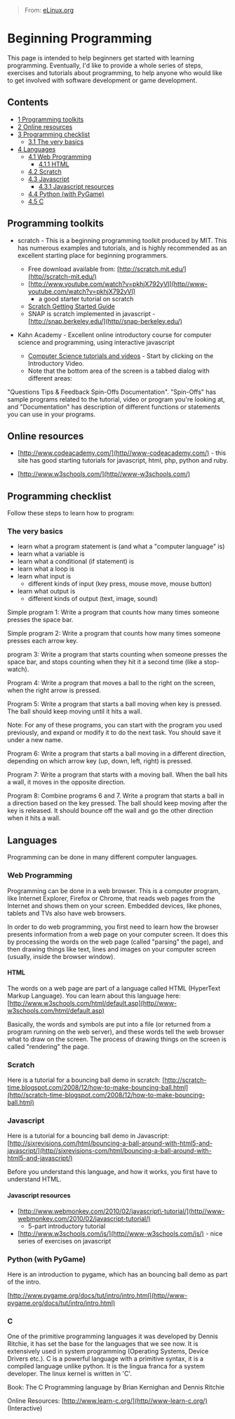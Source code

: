> From: [eLinux.org](http://eLinux.org/Beginning_Programming "http://eLinux.org/Beginning_Programming")


# Beginning Programming



This page is intended to help beginners get started with learning
programming. Eventually, I'd like to provide a whole series of steps,
exercises and tutorials about programming, to help anyone who would like
to get involved with software development or game development.

## Contents

-   [1 Programming toolkits](#programming-toolkits)
-   [2 Online resources](#online-resources)
-   [3 Programming checklist](#programming-checklist)
    -   [3.1 The very basics](#the-very-basics)
-   [4 Languages](#languages)
    -   [4.1 Web Programming](#web-programming)
        -   [4.1.1 HTML](#html)
    -   [4.2 Scratch](#scratch)
    -   [4.3 Javascript](#javascript)
        -   [4.3.1 Javascript resources](#javascript-resources)
    -   [4.4 Python (with PyGame)](#python-with-pygame)
    -   [4.5 C](#c)

## Programming toolkits

-   scratch - This is a beginning programming toolkit produced by MIT.
    This has numerous examples and tutorials, and is highly recommended
    as an excellent starting place for beginning programmers.
    -   Free download available from:
        [http://scratch.mit.edu/](http//scratch-mit.edu/)
    -   [http://www.youtube.com/watch?v=pkhjX792yVI](http//www-youtube.com/watch?v=pkhjX792yVI)
        - a good starter tutorial on scratch
    -   [Scratch Getting Started
        Guide](http//info-scratch.mit.edu/sites/infoscratch.media.mit.edu/files/file/ScratchGettingStartedv14.pdf)
    -   SNAP is scratch implemented in javascript -
        [http://snap.berkeley.edu/](http//snap-berkeley.edu/)

-   Kahn Academy - Excellent online introductory course for computer
    science and programming, using interactive javascript
    -   [Computer Science tutorials and
        videos](https//www-khanacademy.org/cs) - Start by clicking on
        the Introductory Video.
    -   Note that the bottom area of the screen is a tabbed dialog with
        different areas:

"Questions Tips & Feedback Spin-Offs Documentation". "Spin-Offs" has
sample programs related to the tutorial, video or program you're looking
at, and "Documentation" has description of different functions or
statements you can use in your programs.

## Online resources

-   [http://www.codeacademy.com/](http//www-codeacademy.com/) - this
    site has good starting tutorials for javascript, html, php, python
    and ruby.

-   [http://www.w3schools.com/](http//www-w3schools.com/)

## Programming checklist

Follow these steps to learn how to program:

### The very basics

-   learn what a program statement is (and what a "computer language"
    is)
-   learn what a variable is
-   learn what a conditional (if statement) is
-   learn what a loop is
-   learn what input is
    -   different kinds of input (key press, mouse move, mouse button)
-   learn what output is
    -   different kinds of output (text, image, sound)

Simple program 1: Write a program that counts how many times someone
presses the space bar.

Simple program 2: Write a program that counts how many times someone
presses each arrow key.

program 3: Write a program that starts counting when someone presses the
space bar, and stops counting when they hit it a second time (like a
stop-watch).

Program 4: Write a program that moves a ball to the right on the screen,
when the right arrow is pressed.

Program 5: Write a program that starts a ball moving when key is
pressed. The ball should keep moving until it hits a wall.

Note: For any of these programs, you can start with the program you used
previously, and expand or modify it to do the next task. You should save
it under a new name.

Program 6: Write a program that starts a ball moving in a different
direction, depending on which arrow key (up, down, left, right) is
pressed.

Program 7: Write a program that starts with a moving ball. When the ball
hits a wall, it moves in the opposite direction.

Program 8: Combine programs 6 and 7. Write a program that starts a ball
in a direction based on the key pressed. The ball should keep moving
after the key is released. It should bounce off the wall and go the
other direction when it hits a wall.

## Languages

Programming can be done in many different computer languages.

### Web Programming

Programming can be done in a web browser. This is a computer program,
like Internet Explorer, Firefox or Chrome, that reads web pages from the
Internet and shows them on your screen. Embedded devices, like phones,
tablets and TVs also have web browsers.

In order to do web programming, you first need to learn how the browser
presents information from a web page on your computer screen. It does
this by processing the words on the web page (called "parsing" the
page), and then drawing things like text, lines and images on your
computer screen (usually, inside the browser window).

#### HTML

The words on a web page are part of a language called HTML (HyperText
Markup Language). You can learn about this language here:
[http://www.w3schools.com/html/default.asp](http//www-w3schools.com/html/default.asp)

Basically, the words and symbols are put into a file (or returned from a
program running on the web server), and these words tell the web browser
what to draw on the screen. The process of drawing things on the screen
is called "rendering" the page.

### Scratch

Here is a tutorial for a bouncing ball demo in scratch:
[http://scratch-time.blogspot.com/2008/12/how-to-make-bouncing-ball.html](http//scratch-time-blogspot.com/2008/12/how-to-make-bouncing-ball.html)

### Javascript

Here is a tutorial for a bouncing ball demo in Javascript:
[http://sixrevisions.com/html/bouncing-a-ball-around-with-html5-and-javascript/](http//sixrevisions-com/html/bouncing-a-ball-around-with-html5-and-javascript/)

Before you understand this language, and how it works, you first have to
understand HTML.

#### Javascript resources

-   [http://www.webmonkey.com/2010/02/javascript\-tutorial/](http//www-webmonkey.com/2010/02/javascript-tutorial/)
    - 5-part introductory tutorial
-   [http://www.w3schools.com/js/](http//www-w3schools.com/js/) - nice
    series of exercises on javascript

### Python (with PyGame)

Here is an introduction to pygame, which has an bouncing ball demo as
part of the intro.

[http://www.pygame.org/docs/tut/intro/intro.html](http//www-pygame.org/docs/tut/intro/intro.html)

### C

One of the primitive programming languages it was developed by Dennis
Ritchie, it has set the base for the languages that we see now. It is
extensively used in system programming (Operating Systems, Device
Drivers etc.). C is a powerful language with a primitive syntax, it is a
compiled language unlike python. It is the lingua franca for a system
developer. The linux kernel is written in 'C'.

Book: The C Programming language by Brian Kernighan and Dennis Ritchie

Online Resources: [http://www.learn-c.org/](http//www-learn-c.org/)
(Interactive)


